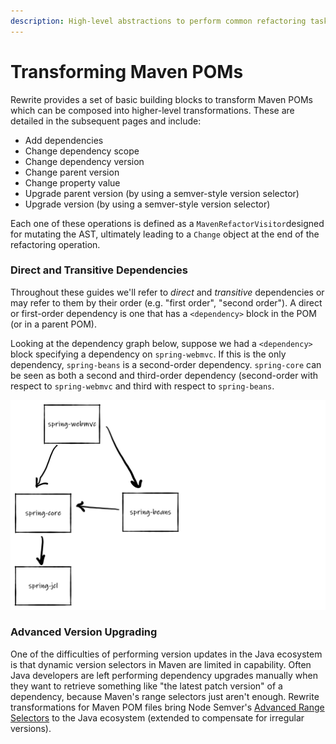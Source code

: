 ```yaml
---
description: High-level abstractions to perform common refactoring tasks on Maven POMs.
---
```


# Transforming Maven POMs

Rewrite provides a set of basic building blocks to transform Maven POMs which can be composed into higher-level transformations. These are detailed in the subsequent pages and include:

* Add dependencies
* Change dependency scope
* Change dependency version
* Change parent version
* Change property value
* Upgrade parent version \(by using a semver-style version selector\)
* Upgrade version \(by using a semver-style version selector\) 

Each one of these operations is defined as a `MavenRefactorVisitor`designed for mutating the AST, ultimately leading to a `Change` object at the end of the refactoring operation.

### Direct and Transitive Dependencies

Throughout these guides we'll refer to _direct_ and _transitive_ dependencies or may refer to them by their order \(e.g. "first order", "second order"\). A direct or first-order dependency is one that has a `<dependency>` block in the POM \(or in a parent POM\).

Looking at the dependency graph below, suppose we had a `<dependency>` block specifying a dependency on `spring-webmvc`. If this is the only dependency, `spring-beans` is a second-order dependency. `spring-core` can be seen as both a second and third-order dependency \(second-order with respect to `spring-webmvc` and third with respect to `spring-beans`.

![](../.gitbook/assets/image%20%289%29.png)

### Advanced Version Upgrading

One of the difficulties of performing version updates in the Java ecosystem is that dynamic version selectors in Maven are limited in capability. Often Java developers are left performing dependency upgrades manually when they want to retrieve something like "the latest patch version" of a dependency, because Maven's range selectors just aren't enough. Rewrite transformations for Maven POM files bring Node Semver's [Advanced Range Selectors](https://github.com/npm/node-semver#advanced-range-syntax) to the Java ecosystem \(extended to compensate for irregular versions\).

